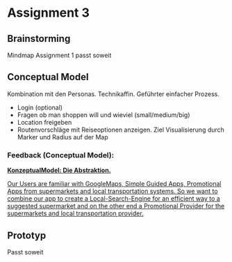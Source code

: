# Assignment 3

## Brainstorming

Mindmap Assignment 1 passt soweit



## Conceptual Model

Kombination mit den Personas. Technikaffin. Geführter einfacher Prozess.

* Login (optional)
* Fragen ob man shoppen will und wieviel (small/medium/big)
* Location freigeben
* Routenvorschläge mit Reiseoptionen anzeigen. Ziel Visualisierung durch Marker und Radius auf der Map 



### Feedback (Conceptual Model):

<u>**KonzeptualModel: Die Abstraktion.**</u>

<u>Our Users are familiar with GoogleMaps, Simple Guided Apps, Promotional Apps from supermarkets and local transportation systems. So we want to combine our app to create a Local-Search-Engine for an efficient way to a suggested supermarket and on the other end a Promotional Provider for the supermarkets and local transportation provider.</u>

## Prototyp

Passt soweit